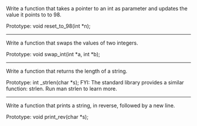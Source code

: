 Write a function that takes a pointer to an int as parameter and updates the value it points to to 98.

Prototype: void reset_to_98(int *n);
*********************************************************
Write a function that swaps the values of two integers.

Prototype: void swap_int(int *a, int *b);
*********************************************************
Write a function that returns the length of a string.

Prototype: int _strlen(char *s);
FYI: The standard library provides a similar function: strlen. Run man strlen to learn more.
********************************************************
Write a function that prints a string, in reverse, followed by a new line.

Prototype: void print_rev(char *s);
